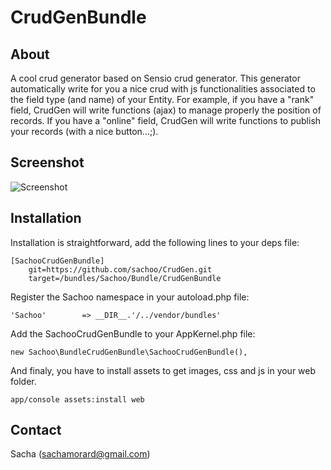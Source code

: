 CrudGenBundle
=============

About
-----
A cool crud generator based on Sensio crud generator. This generator automatically write for you a nice crud with js functionalities associated to the field type (and name) of your Entity.
For example, if you have a "rank" field, CrudGen will write functions (ajax) to manage properly the position of records.
If you have a "online" field, CrudGen will write functions to publish your records (with a nice button...;).


Screenshot
----------
![Screenshot](https://raw.github.com/sachoo/CrudGen/master/screenshot.png "Screenshot")


Installation
------------
Installation is straightforward, add the following lines to your deps file:

```
[SachooCrudGenBundle]
    git=https://github.com/sachoo/CrudGen.git
    target=/bundles/Sachoo/Bundle/CrudGenBundle
```

Register the Sachoo namespace in your autoload.php file:

```
'Sachoo'        => __DIR__.'/../vendor/bundles'
```

Add the SachooCrudGenBundle to your AppKernel.php file:

```
new Sachoo\BundleCrudGenBundle\SachooCrudGenBundle(),
```

And finaly, you have to install assets to get images, css and js in your web folder.
```
app/console assets:install web
```

Contact
-------
Sacha (sachamorard@gmail.com)
